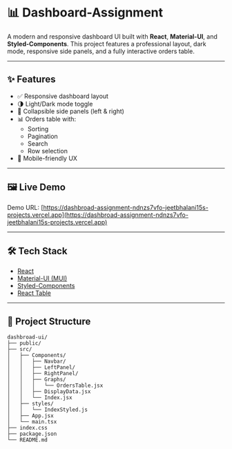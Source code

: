 # 📊 Dashboard-Assignment

A modern and responsive dashboard UI built with **React**, **Material-UI**, and **Styled-Components**. This project features a professional layout, dark mode, responsive side panels, and a fully interactive orders table.

---

## ✨ Features

- ✅ Responsive dashboard layout  
- 🌗 Light/Dark mode toggle  
- 📁 Collapsible side panels (left & right)  
- 📊 Orders table with:
  - Sorting  
  - Pagination  
  - Search  
  - Row selection  
- 📱 Mobile-friendly UX

---

## 🖼️ Live Demo

Demo URL: [https://dashbroad-assignment-ndnzs7vfo-jeetbhalani15s-projects.vercel.app](https://dashbroad-assignment-ndnzs7vfo-jeetbhalani15s-projects.vercel.app)

---

## 🛠️ Tech Stack

- [React](https://reactjs.org/)
- [Material-UI (MUI)](https://mui.com/)
- [Styled-Components](https://styled-components.com/)
- [React Table](https://react-table.tanstack.com/)

---

## 📁 Project Structure

```text
dashbroad-ui/
├── public/
├── src/
│   ├── Components/
│   │   ├── Navbar/
│   │   ├── LeftPanel/
│   │   ├── RightPanel/
│   │   ├── Graphs/
│   │   │   └── OrdersTable.jsx
│   │   ├── DisplayData.jsx
│   │   └── Index.jsx
│   ├── styles/
│   │   └── IndexStyled.js
│   ├── App.jsx
│   └── main.tsx
├── index.css
├── package.json
└── README.md
